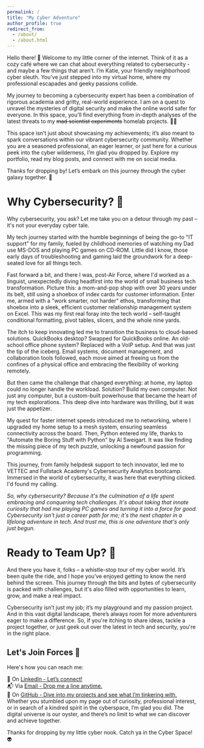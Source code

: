 ```yaml
---
permalink: /
title: "My Cyber Adventure"
author_profile: true
redirect_from: 
  - /about/
  - /about.html
---
```


Hello there! 👋 Welcome to my little corner of the internet. Think of it as a cozy café where we can chat about everything related to cybersecurity - and maybe a few things that aren’t. I’m Katie, your friendly neighborhood cyber sleuth. You’ve just stepped into my virtual home, where my professional escapades and geeky passions collide.

My journey to becoming a cybersecurity expert has been a combination of rigorous academia and gritty, real-world experience. I am on a quest to unravel the mysteries of digital security and make the online world safer for everyone. In this space, you'll find everything from in-depth analyses of the latest threats to my ~~mad scientist experiments~~ homelab projects. 🧑‍🔬

This space isn’t just about showcasing my achievements; it’s also meant to spark conversations within our vibrant cybersecurity community. Whether you are a seasoned professional, an eager learner, or just here for a curious peek into the cyber wilderness, I’m glad you dropped by. Explore my portfolio, read my blog posts, and connect with me on social media.

Thanks for dropping by! Let’s embark on this journey through the cyber galaxy together. 🌠

Why Cybersecurity? 🔐
======
Why cybersecurity, you ask? Let me take you on a detour through my past – it's not your everyday cyber tale.

My tech journey started with the humble beginnings of being the go-to "IT support" for my family, fueled by childhood memories of watching my Dad use MS-DOS and playing PC games on CD-ROM. Little did I know, those early days of troubleshooting and gaming laid the groundwork for a deep-seated love for all things tech.

Fast forward a bit, and there I was, post-Air Force, where I'd worked as a linguist, unexpectedly diving headfirst into the world of small business tech transformation. Picture this: a mom-and-pop shop with over 30 years under its belt, still using a shoebox of index cards for customer information. Enter me, armed with a "work smarter, not harder" ethos, transforming that shoebox into a sleek, efficient customer relationship management system on Excel. This was my first real foray into the tech world – self-taught conditional formatting, pivot tables, slicers, and the whole nine yards.

The itch to keep innovating led me to transition the business to cloud-based solutions. QuickBooks desktop? Swapped for QuickBooks online. An old-school office phone system? Replaced with a VoIP setup. And that was just the tip of the iceberg. Email systems, document management, and collaboration tools followed, each move aimed at freeing us from the confines of a physical office and embracing the flexibility of working remotely.

But then came the challenge that changed everything: at home, my laptop could no longer handle the workload. Solution? Build my own computer. Not just any computer, but a custom-built powerhouse that became the heart of my tech explorations. This deep dive into hardware was thrilling, but it was just the appetizer.

My quest for faster internet speeds introduced me to networking, where I upgraded my home setup to a mesh system, ensuring seamless connectivity across the board. Then, Python entered my life, thanks to "Automate the Boring Stuff with Python" by Al Sweigart. It was like finding the missing piece of my tech puzzle, unlocking a newfound passion for programming.

This journey, from family helpdesk support to tech innovator, led me to VETTEC and Fullstack Academy's Cybersecurity Analytics bootcamp. Immersed in the world of cybersecurity, it was here that everything clicked. I'd found my calling.

*So, why cybersecurity? Because it's the culmination of a life spent embracing and conquering tech challenges. It's about taking that innate curiosity that had me playing PC games and turning it into a force for good. Cybersecurity isn't just a career path for me; it's the next chapter in a lifelong adventure in tech. And trust me, this is one adventure that's only just begun.*

Ready to Team Up? 🤙
======
And there you have it, folks – a whistle-stop tour of my cyber world. It’s been quite the ride, and I hope you’ve enjoyed getting to know the nerd behind the screen. This journey through the bits and bytes of cybersecurity is packed with challenges, but it's also filled with opportunities to learn, grow, and make a real impact.

Cybersecurity isn’t just my job; it’s my playground and my passion project. And in this vast digital landscape, there’s always room for more adventurers eager to make a difference. So, if you're itching to share ideas, tackle a project together, or just geek out over the latest in tech and security, you're in the right place.

Let's Join Forces 👾
------
Here's how you can reach me:  
  
🔗 On [LinkedIn - Let’s connect!](https://www.linkedin.com/in/k-paz/)  
📬 Via [Email - Drop me a line anytime.](mailto:email.activate247@passmail.net?subject=Hi)  
📁 On [GitHub - Dive into my projects and see what I’m tinkering with.](https://github.com/KatieCryptique)  
Whether you stumbled upon my page out of curiosity, professional interest, or in search of a kindred spirit in the cyberspace, I’m glad you did. The digital universe is our oyster, and there’s no limit to what we can discover and achieve together.  
  
Thanks for dropping by my little cyber nook. Catch ya in the Cyber Space! 👽
